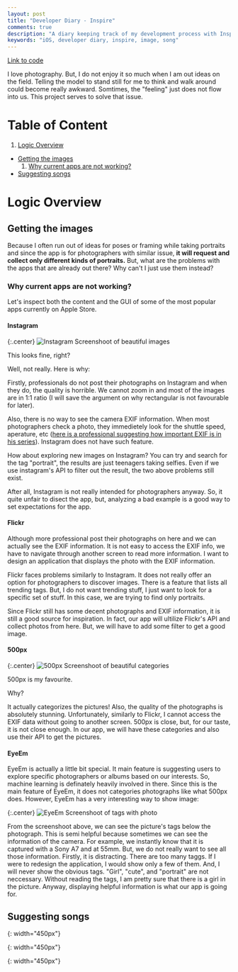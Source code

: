 ```yaml
---
layout: post
title: "Developer Diary - Inspire"
comments: true
description: "A diary keeping track of my development process with Inspire"
keywords: "iOS, developer diary, inspire, image, song"
---
```


[Link to code](https://github.com/minhhoangtcu/Inspire)

I love photography. But, I do not enjoy it so much when I am out ideas on the field. Telling the model to stand still for me to think and walk around could become really awkward. Somtimes, the "feeling" just does not flow into us. This project serves to solve that issue.

# Table of Content
1. [Logic Overview](#logic-overview)
  * [Getting the images](#getting-the-images)
    1. [Why current apps are not working?](#why-current-apps-are-not-working)
  * [Suggesting songs](#suggesting-songs)


# Logic Overview

## Getting the images
Because I often run out of ideas for poses or framing while taking portraits and since the app is for photographers with similar issue, **it will request and collect only different kinds of portraits.** But, what are the problems with the apps that are already out there? Why can't I just use them instead?

### Why current apps are not working?
Let's inspect both the content and the GUI of some of the most popular apps currently on Apple Store.

#### Instagram

{:.center}
![Instagram Screenshoot of beautiful images][screen-instagram]

This looks fine, right?

Well, not really. Here is why:

Firstly, professionals do not post their photographs on Instagram and when they do, the quality is horrible. We cannot zoom in and most of the images are in 1:1 ratio (I will save the argument on why rectangular is not favourable for later).

Also, there is no way to see the camera EXIF information. When most photographers check a photo, they immedietely look for the shuttle speed, aperature, etc ([here is a professional suggesting how important EXIF is in his series](https://www.youtube.com/playlist?list=PL5D68881416D27814)). Instagram does not have such feature.

How about exploring new images on Instagram? You can try and search for the tag "portrait", the results are just teenagers taking selfies. Even if we use instagram's API to filter out the result, the two above problems still exist.

After all, Instagram is not really intended for photographers anyway. So, it quite unfair to disect the app, but, analyzing a bad example is a good way to set expectations for the app.

#### Flickr
Although more professional post their photographs on here and we can actually see the EXIF information. It is not easy to access the EXIF info, we have to navigate through another screen to read more information. I want to design an application that displays the photo with the EXIF information.

Flickr faces problems similarly to Instagram. It does not really offer an option for photographers to discover images. There is a feature that lists all trending tags. But, I do not want trending stuff, I just want to look for a specific set of stuff. In this case, we are trying to find only portraits.

Since Flickr still has some decent photographs and EXIF information, it is still a good source for inspiration. In fact, our app will ultilize Flickr's API and collect photos from here. But, we will have to add some filter to get a good image.

#### 500px

{:.center}
![500px Screenshoot of beautiful categories][screen-500px]

500px is my favourite. 

Why? 

It actually categorizes the pictures! Also, the quality of the photographs is absolutely stunning. Unfortunately, similarly to Flickr, I cannot access the EXIF data without going to another screen. 500px is close, but, for our taste, it is not close enough. In our app, we will have these categories and also use their API to get the pictures.

#### EyeEm

EyeEm is actually a little bit special. It main feature is suggesting users to explore specific photographers or albums based on our interests. So, machine learning is definately heavily involved in there. Since this is the main feature of EyeEm, it does not categories photographs like what 500px does. However, EyeEm has a very interesting way to show image:

{:.center}
![EyeEm Screenshoot of tags with photo][screen-eyeem]

From the screenshoot above, we can see the picture's tags below the photograph. This is semi helpful because sometimes we can see the information of the camera. For example, we instantly know that it is captured with a Sony A7 and at 55mm. But, we do not really want to see all those information. Firstly, it is distracting. There are too many taggs. If I were to redesign the application, I would show only a few of them. And, I will never show the obvious tags. "Girl", "cute", and "portrait" are not neccessary. Without reading the tags, I am pretty sure that there is a girl in the picture. Anyway, displaying helpful information is what our app is going for.

## Suggesting songs

[screen-instagram]: ../../image/inspire/screen-instagram.png 
{: width="450px"}

[screen-500px]: ../../image/inspire/screen-500px.png 
{: width="450px"}

[screen-eyeem]: ../../image/inspire/screen-eyeem.png 
{: width="450px"}